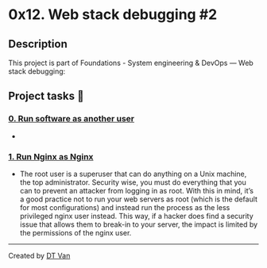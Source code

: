 # 0x12. Web stack debugging #2
## Description
 This project is part of Foundations - System engineering & DevOps ― Web stack debugging:
## Project tasks :wrench:
### [0. Run software as another user ](./0-iamsomeoneelse) 
* 
### [1. Run Nginx as Nginx ](./0x12-web_stack_debugging_2) 
* The root user is a superuser that can do anything on a Unix machine, the top administrator. Security wise, you must do everything that you can to prevent an attacker from logging in as root. With this in mind, it’s a good practice not to run your web servers as root (which is the default for most configurations) and instead run the process as the less privileged nginx user instead. This way, if a hacker does find a security issue that allows them to break-in to your server, the impact is limited by the permissions of the nginx user.
---
Created by [DT Van](https://github.com/dtvangogh)